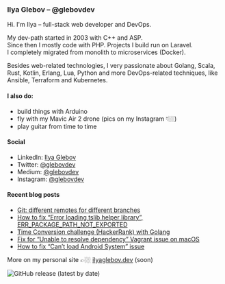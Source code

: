 ### Ilya Glebov – @glebovdev
Hi. I'm Ilya – full-stack web developer and DevOps.  

My dev-path started in 2003 with C++ and ASP.  
Since then I mostly code with PHP. Projects I build run on Laravel.  
I completely migrated from monolith to microservices (Docker).  

Besides web-related technologies, I very passionate about Golang, Scala, Rust,
Kotlin, Erlang, Lua, Python and more DevOps-related techniques, like Ansible, Terraform and Kubernetes.

#### I also do:
- build things with Arduino  
- fly with my Mavic Air 2 drone (pics on my Instagram 👇🏼)
- play guitar from time to time

#### Social
- LinkedIn: <a href="https://www.linkedin.com/in/ilya-glebov/" target="_blank">Ilya Glebov</a>
- Twitter: <a href="https://twitter.com/glebovdev" target="_blank">@glebovdev</a>
- Medium: <a href="https://glebovdev.medium.com/" target="_blank">@glebovdev</a>
- Instagram: <a href="https://instagram.com/glebovdev">@glebovdev</a>

#### Recent blog posts
<!-- BLOG-POST-LIST:START -->
- [Git: different remotes for different branches](https://glebovdev.medium.com/git-different-remotes-for-different-branches-5fffd3477a5?source=rss-5b7d5ccae745------2)
- [How to fix “Error loading tslib helper library”, ERR_PACKAGE_PATH_NOT_EXPORTED](https://glebovdev.medium.com/how-to-fix-error-loading-tslib-helper-library-err-package-path-not-exported-5450073e6843?source=rss-5b7d5ccae745------2)
- [Time Conversion challenge &lpar;HackerRank&rpar; with Golang](https://glebovdev.medium.com/time-conversion-challenge-hackerrank-with-golang-e4efd02662ee?source=rss-5b7d5ccae745------2)
- [Fix for “Unable to resolve dependency” Vagrant issue on macOS](https://glebovdev.medium.com/fix-for-unable-to-resolve-dependency-vagrant-issue-on-macos-61228f8fa5fc?source=rss-5b7d5ccae745------2)
- [How to fix “Can’t load Android System” issue](https://glebovdev.medium.com/how-to-fix-cant-load-android-system-issue-8a5b0ead5a15?source=rss-5b7d5ccae745------2)
<!-- BLOG-POST-LIST:END -->

More on my personal site 👉🏼 <a href="https://ilyaglebov.dev" target="_blank">ilyaglebov.dev</a> (soon)

![GitHub release (latest by date)](https://img.shields.io/github/v/release/glebovdev/glebovdev)
